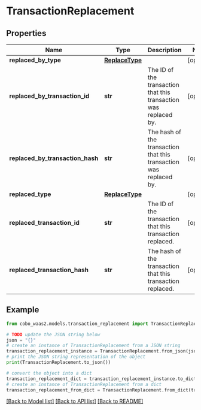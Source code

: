 # TransactionReplacement


## Properties

Name | Type | Description | Notes
------------ | ------------- | ------------- | -------------
**replaced_by_type** | [**ReplaceType**](ReplaceType.md) |  | [optional] 
**replaced_by_transaction_id** | **str** | The ID of the transaction that this transaction was replaced by. | [optional] 
**replaced_by_transaction_hash** | **str** | The hash of the transaction that this transaction was replaced by. | [optional] 
**replaced_type** | [**ReplaceType**](ReplaceType.md) |  | [optional] 
**replaced_transaction_id** | **str** | The ID of the transaction that this transaction replaced. | [optional] 
**replaced_transaction_hash** | **str** | The hash of the transaction that this transaction replaced. | [optional] 

## Example

```python
from cobo_waas2.models.transaction_replacement import TransactionReplacement

# TODO update the JSON string below
json = "{}"
# create an instance of TransactionReplacement from a JSON string
transaction_replacement_instance = TransactionReplacement.from_json(json)
# print the JSON string representation of the object
print(TransactionReplacement.to_json())

# convert the object into a dict
transaction_replacement_dict = transaction_replacement_instance.to_dict()
# create an instance of TransactionReplacement from a dict
transaction_replacement_from_dict = TransactionReplacement.from_dict(transaction_replacement_dict)
```
[[Back to Model list]](../README.md#documentation-for-models) [[Back to API list]](../README.md#documentation-for-api-endpoints) [[Back to README]](../README.md)


